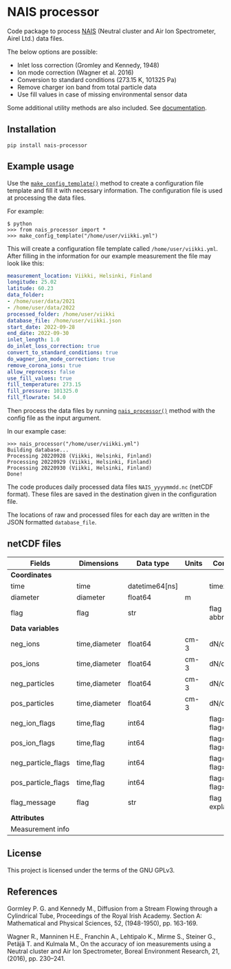 # NAIS processor
Code package to process [NAIS](https://www.airel.ee/products/nais/) (Neutral cluster and Air Ion Spectrometer, Airel Ltd.) data files.

The below options are possible:

* Inlet loss correction (Gromley and Kennedy, 1948)
* Ion mode correction (Wagner et al. 2016)
* Conversion to standard conditions (273.15 K, 101325 Pa)
* Remove charger ion band from total particle data
* Use fill values in case of missing environmental sensor data

Some additional utility methods are also included. See [documentation](https://jlpl.github.io/nais-processor/).

## Installation
```shell
pip install nais-processor
```

## Example usage
Use the [`make_config_template()`](https://jlpl.github.io/nais-processor/#nais_processor.make_config_template) method to create a configuration file template and fill it with necessary information. The configuration file is used at processing the data files.

For example:
```
$ python
>>> from nais_processor import *
>>> make_config_template("/home/user/viikki.yml")
```
This will create a configuration file template called `/home/user/viikki.yml`. After filling in the information for our example measurement
the file may look like this:
```yaml
measurement_location: Viikki, Helsinki, Finland
longitude: 25.02
latitude: 60.23
data_folder:
- /home/user/data/2021
- /home/user/data/2022
processed_folder: /home/user/viikki
database_file: /home/user/viikki.json 
start_date: 2022-09-28
end_date: 2022-09-30
inlet_length: 1.0
do_inlet_loss_correction: true
convert_to_standard_conditions: true
do_wagner_ion_mode_correction: true
remove_corona_ions: true
allow_reprocess: false
use_fill_values: true
fill_temperature: 273.15
fill_pressure: 101325.0
fill_flowrate: 54.0
```
Then process the data files by running [`nais_processor()`](https://jlpl.github.io/nais-processor/#nais_processor.nais_processor) method with the config file as the input argument.

In our example case:
```
>>> nais_processor("/home/user/viikki.yml")
Building database...
Processing 20220928 (Viikki, Helsinki, Finland)
Processing 20220929 (Viikki, Helsinki, Finland)
Processing 20220930 (Viikki, Helsinki, Finland)
Done!
```
The code produces daily processed data files `NAIS_yyyymmdd.nc` (netCDF format). These files are saved in the destination given in the configuration file.

The locations of raw and processed files for each day are written in the JSON formatted `database_file`.

## netCDF files

| Fields             | Dimensions    | Data type      | Units | Comments           |
|--------------------|---------------|----------------|-------|------------------- |
| **Coordinates**    |               |                |       |                    |
| time               | time          | datetime64[ns] |       | timezone: utc      |
| diameter           | diameter      | float64        | m     |                    |
| flag               | flag          | str            |       | flag abbreviations |
| **Data variables** |               |                |       |                    |
| neg_ions           | time,diameter | float64        | cm-3  | dN/dlogDp          |
| pos_ions           | time,diameter | float64        | cm-3  | dN/dlogDp          |
| neg_particles      | time,diameter | float64        | cm-3  | dN/dlogDp          |
| pos_particles      | time,diameter | float64        | cm-3  | dN/dlogDp          |
| neg_ion_flags      | time,flag     | int64          |       | flag=1, no flag=0  |
| pos_ion_flags      | time,flag     | int64          |       | flag=1, no flag=0  |
| neg_particle_flags | time,flag     | int64          |       | flag=1, no flag=0  |
| pos_particle_flags | time,flag     | int64          |       | flag=1, no flag=0  |
| flag_message       | flag          | str            |       | flag explanations  |
| **Attributes**     |               |                |       |                    |
| Measurement info   |               |                |       |                    |

## License
This project is licensed under the terms of the GNU GPLv3.

## References
Gormley P. G. and Kennedy M., Diffusion from a Stream Flowing through a Cylindrical Tube, Proceedings of the Royal Irish Academy. Section A: Mathematical and Physical Sciences, 52, (1948-1950), pp. 163-169.

Wagner R., Manninen H.E., Franchin A., Lehtipalo K., Mirme S., Steiner G., Petäjä T. and Kulmala M., On the accuracy of ion measurements using a Neutral cluster and Air Ion Spectrometer, Boreal Environment Research, 21, (2016), pp. 230–241.

